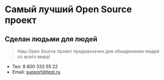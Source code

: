 # Самый лучший Open Source проект

## Сделан людьми для людей

> Наш Open Source проект предназначен для объединения людей со всего мира!


* Тел: 8 800 333 55 22
* Email: support@test.ru
